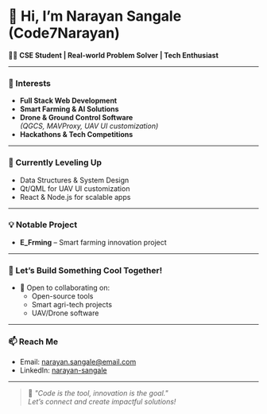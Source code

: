 # 👋 Hi, I’m Narayan Sangale (Code7Narayan)

👨‍💻 **CSE Student | Real-world Problem Solver | Tech Enthusiast**

---

### 👀 Interests

- **Full Stack Web Development**
- **Smart Farming & AI Solutions**
- **Drone & Ground Control Software**  
  _(QGCS, MAVProxy, UAV UI customization)_
- **Hackathons & Tech Competitions**

---

### 🌱 Currently Leveling Up

- Data Structures & System Design
- Qt/QML for UAV UI customization
- React & Node.js for scalable apps

---

### 💡 Notable Project

- **E_Frming** – Smart farming innovation project

---

### 💬 Let’s Build Something Cool Together!

- 🤝 Open to collaborating on:
  - Open-source tools
  - Smart agri-tech projects
  - UAV/Drone software

---

### 📫 Reach Me

- Email: [narayan.sangale@email.com](mailto:naraynvs726@email.com)
- LinkedIn: [narayan-sangale](https://www.linkedin.com/in/narayan-sangale)

---

> 🚀 _"Code is the tool, innovation is the goal."_  
> _Let’s connect and create impactful solutions!_